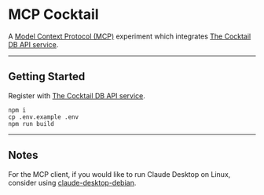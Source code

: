 # MCP Cocktail

A [Model Context Protocol (MCP)](https://modelcontextprotocol.io/) experiment which integrates [The Cocktail DB API service](https://www.thecocktaildb.com/api.php).

---

## Getting Started

Register with [The Cocktail DB API service](https://www.thecocktaildb.com/api.php).

```
npm i
cp .env.example .env
npm run build
```

---

## Notes

For the MCP client, if you would like to run Claude Desktop on Linux, consider using [claude-desktop-debian](https://github.com/aaddrick/claude-desktop-debian).
